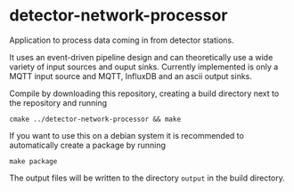 # detector-network-processor

Application to process data coming in from detector stations.

It uses an event-driven pipeline design and can theoretically use a wide variety of input sources and ouput sinks.
Currently implemented is only a MQTT input source and MQTT, InfluxDB and an ascii output sinks.

Compile by downloading this repository, creating a build directory next to the repository and running

`cmake ../detector-network-processor && make`

If you want to use this on a debian system it is recommended to automatically create a package by running

`make package`

The output files will be written to the directory `output` in the build directory.
